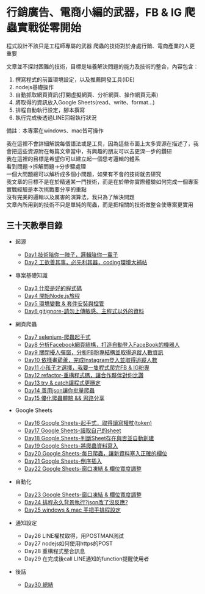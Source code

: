 # 行銷廣告、電商小編的武器，FB & IG 爬蟲實戰從零開始

程式設計不該只是工程師專屬的武器
爬蟲的技術對於身處行銷、電商產業的人更重要

文章並不探討困難的技術，目標是培養解決問題的能力及技術的整合，內容包含：
1. 撰寫程式的前置環境設定，以及推薦開發工具(IDE)
2. nodejs基礎操作
3. 自動抓取網頁資訊(打開虛擬網頁、分析網頁、操作網頁元素)
4. 將取得的資訊放入Google Sheets(read、write、format...)
5. 排程自動執行設定，腳本撰寫
6. 執行完成後透過LINE回報執行狀況

備註：本專案在windows、mac皆可操作

我在這裡不會詳細解說每個語法或是工具，因為這些市面上太多資源在描述了，我會把這些資源附在每篇文章當中，有興趣的朋友可以去更深一步的鑽研  
我在這裡的目標是希望你可以建立起一個思考邏輯的體系  
看到問題->拆解問題->分步驟處理  
一個大問題總可以解析成多個小問題，如果有不會的技術就去研究  
我文章的目標不是在於精通某一門技術，而是在於帶你實際體驗如何完成一個專案  
實戰經驗是本次挑戰要分享的重點  
沒有完美的邏輯以及厲害的演算法，我只為了解決問題  
文章內所用到的技術不只是單純的爬蟲，而是把相關的技術做整合使專案更實用  

## 三十天教學目錄

* 起源
    * [Day1 技術陪你一陣子，邏輯陪你一輩子](/day1/README.md)
    * [Day2 工欲善其事，必先利其器，coding環境大補帖](/day2/README.md)

* 專案基礎知識
    * [Day3 什麼是好的程式碼](/day3/README.md)
    * [Day4 開始Node.js旅程](/day4/README.md)
    * [Day5 環境變數 & 套件安奘與控管](/day5/README.md)
    * [Day6 gitignore-請勿上傳敏感、主程式以外的資料](/day6/README.md)

* 網頁爬蟲
    * [Day7 selenium-爬蟲起手式](/day7/README.md)
    * [Day8 分析Facebook網頁結構，打造自動登入FaceBook的機器人](/day8/README.md)
    * [Day9 關閉擾人彈窗，分析FB粉專結構並取得追蹤人數資訊](/day9/README.md)
    * [Day10 依樣畫葫蘆，完成Instagram登入並取得追蹤人數](/day10/README.md)
    * [Day11 小孩子才選擇，我要一隻程式爬完FB & IG粉專](/day11/README.md)
    * [Day12 refactor-重構程式碼，讓合作夥伴對你比讚](/day12/README.md)
    * [Day13 try & catch讓程式更穩定](/day13/README.md)
    * [Day14 善用json讓你批量爬蟲](/day14/README.md)
    * [Day15 優化爬蟲體驗 && 思路分享](/day15/README.md)

* Google Sheets
    * [Day16 Google Sheets-起手式，取得讀寫權杖(token)](/day16/README.md)
    * [Day17 Google Sheets-讀取自己的sheet](/day17/README.md)
    * [Day18 Google Sheets-判斷Sheet存在與否並自動創建](/day18/README.md)
    * [Day19 Google Sheets-將爬蟲資料寫入](/day19/README.md)
    * [Day20 Google Sheets-每日爬蟲，讓新資料塞入正確的欄位](/day20/README.md)
    * [Day21 Google Sheets-倒序插入](/day21/README.md)
    * [Day22 Google Sheets-窗口凍結 & 欄位寬度調整](/day22/README.md)

* 自動化
    * [Day23 Google Sheets-窗口凍結 & 欄位寬度調整](/day23/README.md)
    * [Day24 排程永久背景執行?json改了沒反應?](/day24/README.md)
    * [Day25 windows & mac 手把手排程設定](/day25/README.md)

* 通知設定
    * Day26 LINE權杖取得，用POSTMAN測試
    * Day27 nodejs如何使用https的POST
    * Day28 重構程式整合訊息
    * Day29 在完成後call LINE通知的function提醒使用者

* 後話
    * [Day30 總結](/day/30/README.md)

